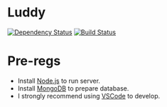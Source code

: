 # Luddy
[![Dependency Status](https://david-dm.org/Kurosnape/Luddy.svg)](https://david-dm.org/Kurosnape/Luddy) [![Build Status](https://travis-ci.org/Kurosnape/Luddy.svg?branch=master)](https://travis-ci.org/Kurosnape/Luddy)

# Pre-regs
- Install [Node.js](https://nodejs.org/en/) to run server.
- Install [MongoDB](https://docs.mongodb.com/manual/installation/) to prepare database.
- I strongly recommend using [VSCode](https://code.visualstudio.com/) to develop.